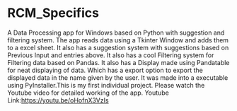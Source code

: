 # RCM_Specifics
A Data Processing app for Windows based on Python with suggestion and filtering system.
The app reads data using a Tkinter Window and adds them to a excel sheet. It also has a suggestion system with suggestions based on Previous Input and entries above. It also has a cool Filtering system for Filtering data based on Pandas. It also has a Display made using Pandatable for neat displaying of data. Which has a export option to export the displayed data in the name given by the user. It was made into a executable using PyInstaller.This is my first individual project. Please watch the Youtube video for detailed working of the app.
Youtube Link:https://youtu.be/oHofnX3VzIs
